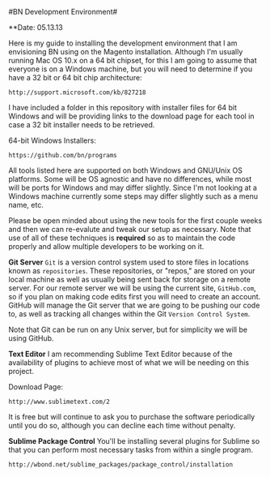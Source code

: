 #BN Development Environment#

**Date: 05.13.13

Here is my guide to installing the development environment that I am envisioning BN using on the Magento installation. Although I'm usually running Mac OS 10.x on a 64 bit chipset, for this I am going to assume that everyone is on a Windows machine, but you will need to determine if 
you have a 32 bit or 64 bit chip architecture:

    http://support.microsoft.com/kb/827218

I have included a folder in this repository with installer files for 64 bit Windows and will be providing links to the download page for each tool in case a 32 bit installer needs to be retrieved.

64-bit Windows Installers:

    https://github.com/bn/programs

All tools listed here are supported on both Windows and GNU/Unix OS platforms. Some will be OS agnostic and have no differences, while most will be ports for Windows and may differ slightly. Since I'm not looking at a Windows machine currently some steps may differ slightly such as a menu name, etc. 

Please be open minded about using the new tools for the first couple weeks and then we can re-evalute and tweak our setup as necessary. Note that use of all of these techniques is **required** so as to maintain the code properly and allow multiple developers to be working on it.

**Git Server**
`Git` is a version control system used to store files in locations known as `repositories`. These repositories, or "repos," are stored on your local machine as well as usually being sent back for storage on a remote server. For our remote server we will be using the current site, `GitHub.com`, so if you plan on making code edits first you will need to create an account. GitHub will manage the Git server that we are going to be pushing our code to, as well as tracking all changes within the Git `Version Control System`.

Note that Git can be run on any Unix server, but for simplicity we will be using GitHub.

**Text Editor**
I am recommending Sublime Text Editor because of the availability of plugins to achieve most of what we will be needing on this project.

Download Page:

    http://www.sublimetext.com/2

It is free but will continue to ask you to purchase the software periodically until you do so, although you can decline each time without penalty.


**Sublime Package Control**
You'll be installing several plugins for Sublime so that you can perform most necessary tasks from within a single program.

    http://wbond.net/sublime_packages/package_control/installation








